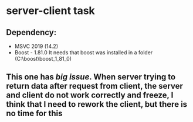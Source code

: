 # server-client task
## Dependency:
* MSVC 2019 (14.2)
* Boost - 1.81.0
It needs that boost was installed in a folder (C:\boost\boost_1_81_0)
## This one has *big issue*. When server trying to return data after request from client, the server and client do not work correctly and freeze, I think that I need to rework the client, but there is no time for this
